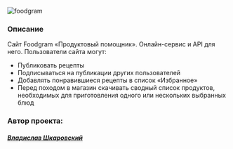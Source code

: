 ![foodgram](https://github.com/0z0nize/foodgram-project-react/assets/112638163/28418645-d00f-49a5-bfd4-05abec0d03d2.png)

### Описание

Cайт Foodgram «Продуктовый помощник». Онлайн-сервис и API для него. 
Пользователи сайта могут:
* Публиковать рецепты
* Подписываться на публикации других пользователей 
* Добавлять понравившиеся рецепты в список «Избранное»
* Перед походом в магазин скачивать сводный список продуктов, необходимых для приготовления одного или нескольких выбранных блюд

### Автор проекта:
#### [_Владислав Шкаровский_](https://github.com/0z0nize)
